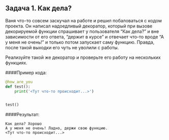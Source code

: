 ## Задача 1. Как дела?
Ваня что-то совсем заскучал на работе и решил побаловаться с кодом проекта. Он написал надоедливый декоратор, который при вызове декорируемой функции спрашивает у пользователя “Как дела?” и вне зависимости от его ответа, “держит в курсе” и отвечает что-то вроде “А у меня не очень!” и только потом запускает саму функцию. Правда, после такой выходки его чуть не уволили с работы.

Реализуйте такой же декоратор и проверьте его работу на нескольких функциях.

####Пример кода:
````python
@how_are_you
def test():
    print('<Тут что-то происходит...>')


test()
````

####Результат:
````
Как дела? Хорошо
А у меня не очень! Ладно, держи свою функцию.
<Тут что-то происходит...>
````



